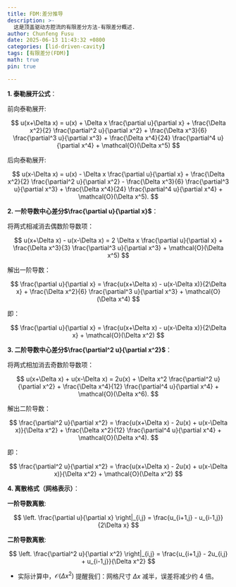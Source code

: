 ```yaml
---
title: FDM:差分推导
description: >-
  这是顶盖驱动方腔流的有限差分方法-有限差分概述.
author: Chunfeng Fusu
date: 2025-06-13 11:43:32 +0800
categories: [lid-driven-cavity]
tags: [有限差分(FDM)]
math: true
pin: true

---
```


**1. 泰勒展开公式**：

前向泰勒展开:

$$
u(x+\Delta x) = u(x) + \Delta x \frac{\partial u}{\partial x} + \frac{\Delta x^2}{2} \frac{\partial^2 u}{\partial x^2} + \frac{\Delta x^3}{6} \frac{\partial^3 u}{\partial x^3} + \frac{\Delta x^4}{24} \frac{\partial^4 u}{\partial x^4} + \mathcal{O}(\Delta x^5)
$$

后向泰勒展开:

$$
u(x-\Delta x) = u(x) - \Delta x \frac{\partial u}{\partial x} + \frac{\Delta x^2}{2} \frac{\partial^2 u}{\partial x^2} - \frac{\Delta x^3}{6} \frac{\partial^3 u}{\partial x^3} + \frac{\Delta x^4}{24} \frac{\partial^4 u}{\partial x^4} + \mathcal{O}(\Delta x^5).
$$

**2. 一阶导数中心差分$\frac{\partial u}{\partial x}$**：   

将两式相减消去偶数阶导数项：

$$
u(x+\Delta x) - u(x-\Delta x) = 2 \Delta x \frac{\partial u}{\partial x} + \frac{\Delta x^3}{3} \frac{\partial^3 u}{\partial x^3} + \mathcal{O}(\Delta x^5)
$$

解出一阶导数：

$$
\frac{\partial u}{\partial x} = \frac{u(x+\Delta x) - u(x-\Delta x)}{2\Delta x} + \frac{\Delta x^2}{6} \frac{\partial^3 u}{\partial x^3} + \mathcal{O}(\Delta x^4)
$$

即：

$$
\frac{\partial u}{\partial x} = \frac{u(x+\Delta x) - u(x-\Delta x)}{2\Delta x} + \mathcal{O}(\Delta x^2)
$$

**3. 二阶导数中心差分$\frac{\partial^2 u}{\partial x^2}$**：   

将两式相加消去奇数阶导数项：

$$
u(x+\Delta x) + u(x-\Delta x) = 2u(x) + \Delta x^2 \frac{\partial^2 u}{\partial x^2} + \frac{\Delta x^4}{12} \frac{\partial^4 u}{\partial x^4} + \mathcal{O}(\Delta x^6).
$$

解出二阶导数：

$$
\frac{\partial^2 u}{\partial x^2} = \frac{u(x+\Delta x) - 2u(x) + u(x-\Delta x)}{\Delta x^2} + \frac{\Delta x^2}{12} \frac{\partial^4 u}{\partial x^4} + \mathcal{O}(\Delta x^4).
$$

即：

$$
\frac{\partial^2 u}{\partial x^2} = \frac{u(x+\Delta x) - 2u(x) + u(x-\Delta x)}{\Delta x^2} + \mathcal{O}(\Delta x^2)
$$

**4. 离散格式（网格表示）**：

**一阶导数离散**:

$$
\left. \frac{\partial u}{\partial x} \right|_{i,j} = \frac{u_{i+1,j} - u_{i-1,j}}{2\Delta x}
$$

**二阶导数离散**:

$$
\left. \frac{\partial^2 u}{\partial x^2} \right|_{i,j} = \frac{u_{i+1,j} - 2u_{i,j} + u_{i-1,j}}{\Delta x^2}
$$

- 实际计算中，$\mathcal{O}(\Delta x^2)$ 提醒我们：网格尺寸 $\Delta x$ 减半，误差将减少约 4 倍。
